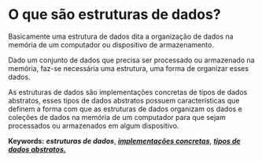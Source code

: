 # O que são estruturas de dados?

Basicamente uma estrutura de dados dita a organização de dados na memória de um computador ou dispositivo de armazenamento.

Dado um conjunto de dados que precisa ser processado ou armazenado na memória, faz-se necessária uma estrutura, uma forma de organizar esses dados.

As estruturas de dados são implementações concretas de tipos de dados abstratos, esses tipos de dados abstratos possuem características que definem a forma com que as estruturas de dados organizam os dados e coleções de dados na memória de um computador para que sejam processados ou armazenados em algum dispositivo.

**Keywords:** ***estruturas de dados***, [***implementações concretas***](./Tipos%20de%20Dados.md), [***tipos de dados abstratos.***](./Tipos%20de%20Dados.md)